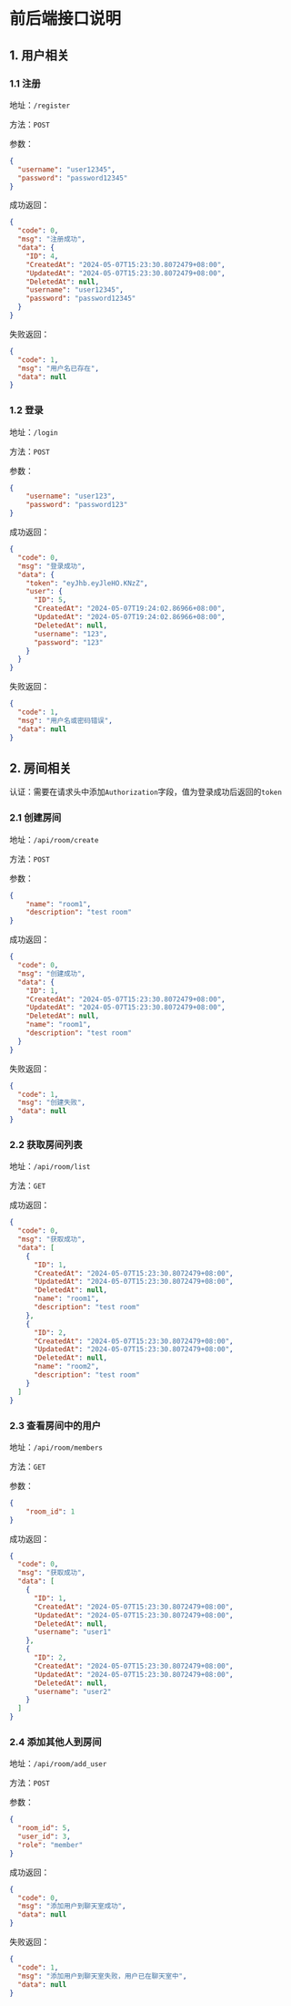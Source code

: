 # 前后端接口说明

## 1. 用户相关

### 1.1 注册

地址：`/register`

方法：`POST`

参数：
```json
{
  "username": "user12345",
  "password": "password12345"
}
```

成功返回：
```json
{
  "code": 0,
  "msg": "注册成功",
  "data": {
    "ID": 4,
    "CreatedAt": "2024-05-07T15:23:30.8072479+08:00",
    "UpdatedAt": "2024-05-07T15:23:30.8072479+08:00",
    "DeletedAt": null,
    "username": "user12345",
    "password": "password12345"
  }
}
```

失败返回：
```json
{
  "code": 1,
  "msg": "用户名已存在",
  "data": null
}
```

### 1.2 登录

地址：`/login`

方法：`POST`

参数：
```json
{
    "username": "user123",
    "password": "password123"
}
```

成功返回：
```json
{
  "code": 0,
  "msg": "登录成功",
  "data": {
    "token": "eyJhb.eyJleHO.KNzZ",
    "user": {
      "ID": 5,
      "CreatedAt": "2024-05-07T19:24:02.86966+08:00",
      "UpdatedAt": "2024-05-07T19:24:02.86966+08:00",
      "DeletedAt": null,
      "username": "123",
      "password": "123"
    }
  }
}
```

失败返回：
```json
{
  "code": 1,
  "msg": "用户名或密码错误",
  "data": null
}
```

## 2. 房间相关

认证：需要在请求头中添加`Authorization`字段，值为登录成功后返回的`token`

### 2.1 创建房间

地址：`/api/room/create`

方法：`POST`

参数：
```json
{
    "name": "room1",
    "description": "test room"
}
```

成功返回：
```json
{
  "code": 0,
  "msg": "创建成功",
  "data": {
    "ID": 1,
    "CreatedAt": "2024-05-07T15:23:30.8072479+08:00",
    "UpdatedAt": "2024-05-07T15:23:30.8072479+08:00",
    "DeletedAt": null,
    "name": "room1",
    "description": "test room"
  }
}
```

失败返回：
```json
{
  "code": 1,
  "msg": "创建失败",
  "data": null
}
```

### 2.2 获取房间列表

地址：`/api/room/list`

方法：`GET`

成功返回：
```json
{
  "code": 0,
  "msg": "获取成功",
  "data": [
    {
      "ID": 1,
      "CreatedAt": "2024-05-07T15:23:30.8072479+08:00",
      "UpdatedAt": "2024-05-07T15:23:30.8072479+08:00",
      "DeletedAt": null,
      "name": "room1",
      "description": "test room"
    },
    {
      "ID": 2,
      "CreatedAt": "2024-05-07T15:23:30.8072479+08:00",
      "UpdatedAt": "2024-05-07T15:23:30.8072479+08:00",
      "DeletedAt": null,
      "name": "room2",
      "description": "test room"
    }
  ]
}
```

### 2.3 查看房间中的用户

地址：`/api/room/members`

方法：`GET`

参数：
```json
{
    "room_id": 1
}
```

成功返回：
```json
{
  "code": 0,
  "msg": "获取成功",
  "data": [
    {
      "ID": 1,
      "CreatedAt": "2024-05-07T15:23:30.8072479+08:00",
      "UpdatedAt": "2024-05-07T15:23:30.8072479+08:00",
      "DeletedAt": null,
      "username": "user1"
    },
    {
      "ID": 2,
      "CreatedAt": "2024-05-07T15:23:30.8072479+08:00",
      "UpdatedAt": "2024-05-07T15:23:30.8072479+08:00",
      "DeletedAt": null,
      "username": "user2"
    }
  ]
}
```


### 2.4 添加其他人到房间

地址：`/api/room/add_user`

方法：`POST`

参数：
```json
{
  "room_id": 5,
  "user_id": 3,
  "role": "member"
}
```

成功返回：
```json
{
  "code": 0,
  "msg": "添加用户到聊天室成功",
  "data": null
}
```

失败返回：
```json
{
  "code": 1,
  "msg": "添加用户到聊天室失败，用户已在聊天室中",
  "data": null
}
```